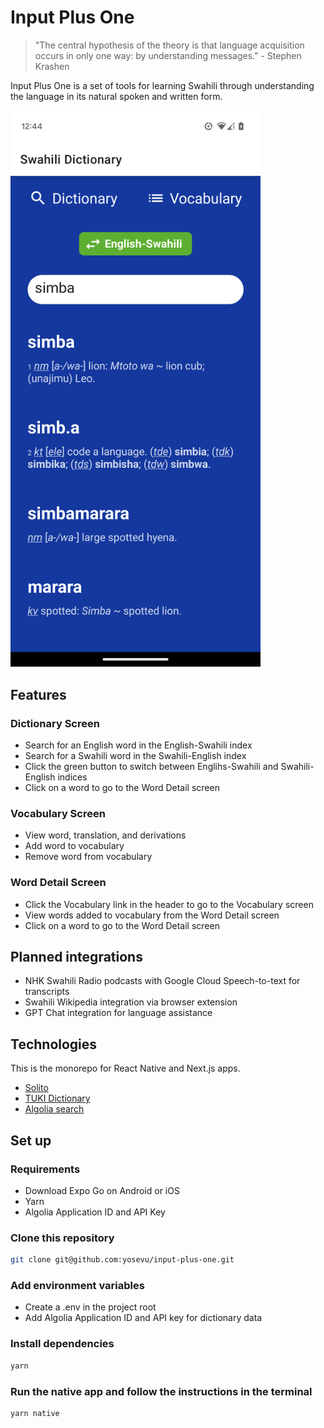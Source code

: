 # Input Plus One

> "The central hypothesis of the theory is that language acquisition occurs in only one way: by understanding messages." - Stephen Krashen

Input Plus One is a set of tools for learning Swahili through understanding the language in its natural spoken and written form.

<img src="screens/search.png" alt="A screen shot of the Android app searching for the word simba" width="400" height="auto">

## Features
### Dictionary Screen
- Search for an English word in the English-Swahili index
- Search for a Swahili word in the Swahili-English index
- Click the green button to switch between Englihs-Swahili and Swahili-English indices
- Click on a word to go to the Word Detail screen

### Vocabulary Screen
- View word, translation, and derivations
- Add word to vocabulary
- Remove word from vocabulary

### Word Detail Screen
- Click the Vocabulary link in the header to go to the Vocabulary screen
- View words added to vocabulary from the Word Detail screen
- Click on a word to go to the Word Detail screen

## Planned integrations
- NHK Swahili Radio podcasts with Google Cloud Speech-to-text for transcripts
- Swahili Wikipedia integration via browser extension
- GPT Chat integration for language assistance

## Technologies

This is the monorepo for React Native and Next.js apps.

- [Solito](https://solito.dev/)
- [TUKI Dictionary](https://sw.wikipedia.org/wiki/Taasisi_ya_Taaluma_za_Kiswahili)
- [Algolia search](https://www.algolia.com/)
## Set up

### Requirements
- Download Expo Go on Android or iOS
- Yarn
- Algolia Application ID and API Key

### Clone this repository
```sh
git clone git@github.com:yosevu/input-plus-one.git
```

### Add environment variables
- Create a .env in the project root
- Add Algolia Application ID and API key for dictionary data
### Install dependencies
```sh
yarn
```
### Run the native app and follow the instructions in the terminal
```sh
yarn native
```